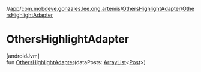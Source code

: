//[app](../../../index.md)/[com.mobdeve.gonzales.lee.ong.artemis](../index.md)/[OthersHighlightAdapter](index.md)/[OthersHighlightAdapter](-others-highlight-adapter.md)

# OthersHighlightAdapter

[androidJvm]\
fun [OthersHighlightAdapter](-others-highlight-adapter.md)(dataPosts: [ArrayList](https://developer.android.com/reference/kotlin/java/util/ArrayList.html)<[Post](../-post/index.md)>)
